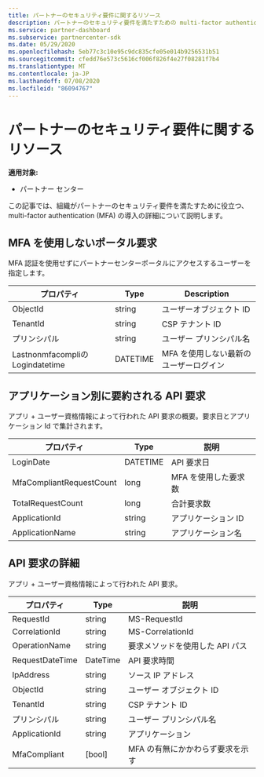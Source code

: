 ```yaml
---
title: パートナーのセキュリティ要件に関するリソース
description: パートナーのセキュリティ要件を満たすための multi-factor authentication (MFA) の導入の詳細について説明します。
ms.service: partner-dashboard
ms.subservice: partnercenter-sdk
ms.date: 05/29/2020
ms.openlocfilehash: 5eb77c3c10e95c9dc835cfe05e014b9256531b51
ms.sourcegitcommit: cfedd76e573c5616cf006f826f4e27f08281f7b4
ms.translationtype: MT
ms.contentlocale: ja-JP
ms.lasthandoff: 07/08/2020
ms.locfileid: "86094767"
---
```

# <a name="partner-security-requirements-resources"></a>パートナーのセキュリティ要件に関するリソース

**適用対象:**

- パートナー センター

この記事では、組織がパートナーのセキュリティ要件を満たすために役立つ、multi-factor authentication (MFA) の導入の詳細について説明します。 

## <a name="portal-request-without-mfa"></a>MFA を使用しないポータル要求

MFA 認証を使用せずにパートナーセンターポータルにアクセスするユーザーを指定します。

| プロパティ                            | Type            | Description                           |
|-------------------------------------|-----------------|---------------------------------------|
| ObjectId                            | string          | ユーザーオブジェクト ID                        |
| TenantId                            | string          | CSP テナント ID                         |
| プリンシパル                                 | string          | ユーザー プリンシパル名                   |
| Lastnonmfacompliの Logindatetime    | DATETIME        | MFA を使用しない最新のユーザーログイン |


## <a name="api-request-summarized-by-application"></a>アプリケーション別に要約される API 要求

アプリ + ユーザー資格情報によって行われた API 要求の概要。要求日とアプリケーション Id で集計されます。

| プロパティ                            | Type            | 説明               |
|-------------------------------------|-----------------|---------------------------|
| LoginDate                           | DATETIME        | API 要求日          |
| MfaCompliantRequestCount            | long            | MFA を使用した要求数    |
| TotalRequestCount                   | long            | 合計要求数       |
| ApplicationId                       | string          | アプリケーション ID        |
| ApplicationName                     | string          | アプリケーション名      |


## <a name="api-request-details"></a>API 要求の詳細

アプリ + ユーザー資格情報によって行われた API 要求。 

| プロパティ                            | Type            | 説明                              |
|-------------------------------------|-----------------|------------------------------------------|
| RequestId                           | string          | MS-RequestId                             |
| CorrelationId                       | string          | MS-CorrelationId                         |
| OperationName                       | string          | 要求メソッドを使用した API パス         |
| RequestDateTime                     | DateTime        | API 要求時間                     |
| IpAddress                           | string          | ソース IP アドレス                        |
| ObjectId                            | string          | ユーザー オブジェクト ID                           |
| TenantId                            | string          | CSP テナント ID                            |
| プリンシパル                                 | string          | ユーザー プリンシパル名                      |
| ApplicationId                       | string          | アプリケーション                         |
| MfaCompliant                        | [bool]            | MFA の有無にかかわらず要求を示す |
